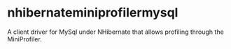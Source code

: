 nhibernateminiprofilermysql
===========================

A client driver for MySql under NHibernate that allows profiling through the MiniProfiler.